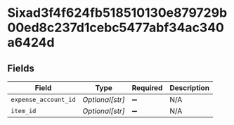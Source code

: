 # Sixad3f4f624fb518510130e879729b00ed8c237d1cebc5477abf34ac340a6424d


## Fields

| Field                | Type                 | Required             | Description          |
| -------------------- | -------------------- | -------------------- | -------------------- |
| `expense_account_id` | *Optional[str]*      | :heavy_minus_sign:   | N/A                  |
| `item_id`            | *Optional[str]*      | :heavy_minus_sign:   | N/A                  |